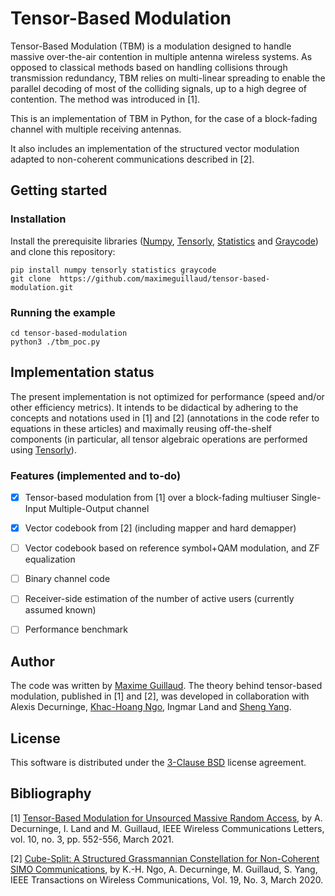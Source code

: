 # Tensor-Based Modulation

Tensor-Based Modulation (TBM) is a modulation designed to handle massive over-the-air contention in multiple antenna wireless systems. As opposed to classical methods based on handling collisions through transmission redundancy, TBM relies on multi-linear spreading to enable the parallel decoding of most of the colliding signals, up to a high degree of contention. The method was introduced in [1].

This is an implementation of TBM in Python, for the case of a block-fading channel with multiple receiving antennas.

It also includes an implementation of the structured vector modulation adapted to non-coherent communications described in [2].


## Getting started

### Installation

Install the prerequisite libraries ([Numpy](https://numpy.org/), [Tensorly](http://tensorly.org/), [Statistics](https://docs.python.org/3/library/statistics.html) and [Graycode](https://gitlab.com/heikkiorsila/gray-code)) and clone this repository:
```
pip install numpy tensorly statistics graycode
git clone  https://github.com/maximeguillaud/tensor-based-modulation.git
```

### Running the example

```
cd tensor-based-modulation
python3 ./tbm_poc.py
```


## Implementation status

The present implementation is not optimized for performance (speed and/or other efficiency metrics). It intends to be didactical by adhering to the concepts and notations used in [1] and [2] (annotations in the code refer to equations in these articles) and maximally reusing off-the-shelf components (in particular, all tensor algebraic operations are performed using [Tensorly](http://tensorly.org/)).

### Features (implemented and to-do)
- [x] Tensor-based modulation from [1] over a block-fading multiuser Single-Input Multiple-Output channel
- [x] Vector codebook from [2] (including mapper and hard demapper)
- [ ] Vector codebook based on reference symbol+QAM modulation, and ZF equalization
- [ ] Binary channel code
- [ ] Receiver-side estimation of the number of active users (currently assumed known)
- [ ] Performance benchmark



## Author
The code was written by [Maxime Guillaud](http://research.mguillaud.net/). The theory behind tensor-based modulation, published in [1] and [2], was developed in collaboration with Alexis Decurninge, [Khac-Hoang Ngo](https://khachoang1412.github.io/), Ingmar Land and [Sheng Yang](https://l2s.centralesupelec.fr/en/u/yang-sheng/).


## License

This software is distributed under the [3-Clause BSD](https://opensource.org/license/bsd-3-clause/) license agreement.


## Bibliography

[1] [Tensor-Based Modulation for Unsourced Massive Random Access](https://dx.doi.org/10.1109/LWC.2020.3037523), by A. Decurninge, I. Land and M. Guillaud,  IEEE Wireless Communications Letters, vol. 10, no. 3, pp. 552-556, March 2021.

[2] [Cube-Split: A Structured Grassmannian Constellation for Non-Coherent SIMO Communications](https://doi.org/10.1109/TWC.2019.2959781), by K.-H. Ngo, A. Decurninge, M. Guillaud, S. Yang, IEEE Transactions on Wireless Communications, Vol. 19, No. 3, March 2020.
